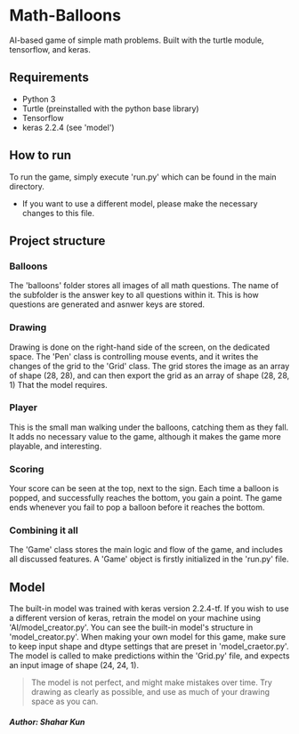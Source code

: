 # Math-Balloons
AI-based game of simple math problems.
Built with the turtle module, tensorflow, and keras.

## Requirements
- Python 3
- Turtle (preinstalled with the python base library)
- Tensorflow
- keras 2.2.4 (see 'model')

## How to run
To run the game, simply execute 'run.py' which can be found in the main directory.
* If you want to use a different model, please make the necessary changes to this file.

## Project structure
### Balloons
The 'balloons' folder stores all images of all math questions.
The name of the subfolder is the answer key to all questions within it.
This is how questions are generated and asnwer keys are stored.

### Drawing
Drawing is done on the right-hand side of the screen, on the dedicated space.
The 'Pen' class is controlling mouse events, and it writes the changes of the grid to the 'Grid' class.
The grid stores the image as an array of shape (28, 28), and can then export the grid as an array of shape (28, 28, 1)
That the model requires.

### Player
This is  the small man walking under the balloons, catching them as they fall.
It adds no necessary value to the game, although it makes the game more playable, and interesting.

### Scoring
Your score can be seen at the top, next to the sign.
Each time a balloon is popped, and successfully reaches the bottom, you gain a point.
The game ends whenever you fail to pop a balloon before it reaches the bottom.

### Combining it all
The 'Game' class stores the main logic and flow of the game, and includes all discussed features.
A 'Game' object is firstly initialized in the 'run.py' file.

## Model
The built-in model was trained with keras version 2.2.4-tf.
If you wish to use a different version of keras, retrain the model on your machine using 'AI/model_creator.py'.
You can see the built-in model's structure in 'model_creator.py'.
When making your own model for this game, make sure to keep input shape and dtype settings that are preset in 'model_craetor.py'.
The model is called to make predictions within the 'Grid.py' file, and expects an input image of shape (24, 24, 1).

> The model is not perfect, and might make mistakes over time.
> Try drawing as clearly as possible, and use as much of your drawing space as you can.

##### Author: Shahar Kun

